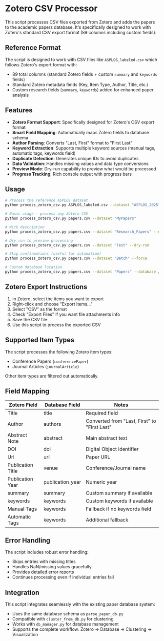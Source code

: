 # Zotero CSV Processor

This script processes CSV files exported from Zotero and adds the papers to the academic papers database. It's specifically designed to work with Zotero's standard CSV export format (89 columns including custom fields).

## Reference Format

The script is designed to work with CSV files like `ASPLOS_labeled.csv` which follows Zotero's export format with:
- 89 total columns (standard Zotero fields + custom `summary` and `keywords` fields)
- Standard Zotero metadata fields (Key, Item Type, Author, Title, etc.)
- Custom research fields (`summary`, `keywords`) added for enhanced paper analysis

## Features

- **Zotero Format Support**: Specifically designed for Zotero's CSV export format
- **Smart Field Mapping**: Automatically maps Zotero fields to database schema
- **Author Parsing**: Converts "Last, First" format to "First Last"
- **Keyword Extraction**: Supports multiple keyword sources (manual tags, automatic tags, keywords field)
- **Duplicate Detection**: Generates unique IDs to avoid duplicates
- **Data Validation**: Handles missing values and data type conversions
- **Preview Mode**: Dry-run capability to preview what would be processed
- **Progress Tracking**: Rich console output with progress bars

## Usage

```bash
# Process the reference ASPLOS dataset
python process_zotero_csv.py ASPLOS_labeled.csv --dataset "ASPLOS_2025" --description "ASPLOS 2025 conference papers"

# Basic usage - process any Zotero CSV
python process_zotero_csv.py papers.csv --dataset "MyPapers"

# With description
python process_zotero_csv.py papers.csv --dataset "Research_Papers" --description "My research paper collection"

# Dry run to preview processing
python process_zotero_csv.py papers.csv --dataset "Test" --dry-run

# Skip confirmations (useful for automation)
python process_zotero_csv.py papers.csv --dataset "Batch" --force

# Custom database location
python process_zotero_csv.py papers.csv --dataset "Papers" --database /path/to/custom.db
```

## Zotero Export Instructions

1. In Zotero, select the items you want to export
2. Right-click and choose "Export Items..."
3. Select "CSV" as the format
4. Check "Export Files" if you want file attachments info
5. Save the CSV file
6. Use this script to process the exported CSV

## Supported Item Types

The script processes the following Zotero item types:
- Conference Papers (`conferencePaper`)
- Journal Articles (`journalArticle`)

Other item types are filtered out automatically.

## Field Mapping

| Zotero Field | Database Field | Notes |
|--------------|---------------|-------|
| Title | title | Required field |
| Author | authors | Converted from "Last, First" to "First Last" |
| Abstract Note | abstract | Main abstract text |
| DOI | doi | Digital Object Identifier |
| Url | url | Paper URL |
| Publication Title | venue | Conference/Journal name |
| Publication Year | publication_year | Numeric year |
| summary | summary | Custom summary if available |
| keywords | keywords | Custom keywords if available |
| Manual Tags | keywords | Fallback if no keywords field |
| Automatic Tags | keywords | Additional fallback |

## Error Handling

The script includes robust error handling:
- Skips entries with missing titles
- Handles NaN/missing values gracefully
- Provides detailed error reports
- Continues processing even if individual entries fail

## Integration

This script integrates seamlessly with the existing paper database system:
- Uses the same database schema as `parse_paper_db.py`
- Compatible with `cluster_from_db.py` for clustering
- Works with `db_manager.py` for database management
- Supports the complete workflow: Zotero → Database → Clustering → Visualization
